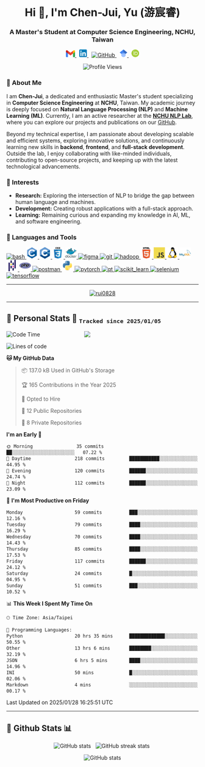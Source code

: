 <h1 align="center">Hi 👋, I'm Chen-Jui, Yu (游宸睿)</h1>
<h3 align="center">A Master's Student at Computer Science Engineering, NCHU, Taiwan</h3>

<p align="center">
    <a href="mailto:rui@rui0828.onmicrosoft.com" target="_blank"> 
        <img src="img/gmail.png" alt="Gmail" height="18"/>
    </a>
    &nbsp;
    <a href="https://www.linkedin.com/in/rui0828/" target="_blank"> 
        <img src="img/linkedin.png" alt="LinkedIn" height="20"/>
    </a>
    &nbsp;
    <a href="https://github.com/Rui0828" target="_blank"> 
        <img src="https://media3.giphy.com/media/v1.Y2lkPTc5MGI3NjExbDB0YTZoeWtnNW16M2FraXF2NDRvMHF2a3hzamYzc2pkYmZnc2VzcCZlcD12MV9pbnRlcm5hbF9naWZfYnlfaWQmY3Q9Zw/du3J3cXyzhj75IOgvA/giphy.webp" alt="GitHub" height="30"/>
    </a>
    &nbsp;
    <a href="https://scholar.google.com/citations?user=a_hkgY8AAAAJ&hl=en" target="_blank"> 
        <img src="img/Google_Scholar.png" alt="Google Scholar" height="20"/>
    </a>
    &nbsp;
    <a href="https://orcid.org/0009-0000-6679-3670" target="_blank"> 
        <img src="img/orcid.png" alt="ORCID" height="20"/>
    </a>
</p>

<p align="center">
    <img src="https://komarev.com/ghpvc/?username=rui0828&label=Profile%20views&color=lightgrey&abbreviated=true&style=flat" alt="Profile Views" />
</p>

### 🔭 About Me

I am **Chen-Jui**, a dedicated and enthusiastic Master's student specializing in **Computer Science Engineering** at **NCHU**, Taiwan. My academic journey is deeply focused on **Natural Language Processing (NLP)** and **Machine Learning (ML)**. Currently, I am an active researcher at the **[NCHU NLP Lab](https://nlpnchu.org)**, where you can explore our projects and publications on our [GitHub](https://github.com/NCHU-NLP-Lab).

Beyond my technical expertise, I am passionate about developing scalable and efficient systems, exploring innovative solutions, and continuously learning new skills in **backend**, **frontend**, and **full-stack development**. Outside the lab, I enjoy collaborating with like-minded individuals, contributing to open-source projects, and keeping up with the latest technological advancements.

### 🌟 Interests
- **Research:** Exploring the intersection of NLP to bridge the gap between human language and machines.  
- **Development:** Creating robust applications with a full-stack approach.  
- **Learning:** Remaining curious and expanding my knowledge in AI, ML, and software engineering.


### 🔧 Languages and Tools
<p align="left"> <a href="https://www.gnu.org/software/bash/" target="_blank" rel="noreferrer"> <img src="https://www.vectorlogo.zone/logos/gnu_bash/gnu_bash-icon.svg" alt="bash" width="30" height="30"/> </a> <a href="https://www.cprogramming.com/" target="_blank" rel="noreferrer"> <img src="https://raw.githubusercontent.com/devicons/devicon/master/icons/c/c-original.svg" alt="c" width="30" height="30"/> </a> <a href="https://www.w3schools.com/cpp/" target="_blank" rel="noreferrer"> <img src="https://raw.githubusercontent.com/devicons/devicon/master/icons/cplusplus/cplusplus-original.svg" alt="cplusplus" width="30" height="30"/> </a> <a href="https://www.w3schools.com/css/" target="_blank" rel="noreferrer"> <img src="https://raw.githubusercontent.com/devicons/devicon/master/icons/css3/css3-original-wordmark.svg" alt="css3" width="30" height="30"/> </a> <a href="https://www.docker.com/" target="_blank" rel="noreferrer"> <img src="https://raw.githubusercontent.com/devicons/devicon/master/icons/docker/docker-original-wordmark.svg" alt="docker" width="30" height="30"/> </a> <a href="https://www.figma.com/" target="_blank" rel="noreferrer"> <img src="https://www.vectorlogo.zone/logos/figma/figma-icon.svg" alt="figma" width="30" height="30"/> </a> <a href="https://git-scm.com/" target="_blank" rel="noreferrer"> <img src="https://www.vectorlogo.zone/logos/git-scm/git-scm-icon.svg" alt="git" width="30" height="30"/> </a> <a href="https://hadoop.a
pache.org/" target="_blank" rel="noreferrer"> <img src="https://www.vectorlogo.zone/logos/apache_hadoop/apache_hadoop-icon.svg" alt="hadoop" width="30" height="30"/> </a> <a href="https://www.w3.org/html/" target="_blank" rel="noreferrer"> <img src="https://raw.githubusercontent.com/devicons/devicon/master/icons/html5/html5-original-wordmark.svg" alt="html5" width="30" height="30"/> </a> <a href="https://developer.mozilla.org/en-US/docs/Web/JavaScript" target="_blank" rel="noreferrer"> <img src="https://raw.githubusercontent.com/devicons/devicon/master/icons/javascript/javascript-original.svg" alt="javascript" width="30" height="30"/> </a> <a href="https://www.linux.org/" target="_blank" rel="noreferrer"> <img src="https://raw.githubusercontent.com/devicons/devicon/master/icons/linux/linux-original.svg" alt="linux" width="30" height="30"/> </a> <a href="https://www.mysql.com/" target="_blank" rel="noreferrer"> <img src="https://raw.githubusercontent.com/devicons/devicon/master/icons/mysql/mysql-original-wordmark.svg" alt="mysql" width="30" height="30"/> </a> <a href="https://pandas.pydata.org/" target="_blank" rel="noreferrer"> <img src="https://raw.githubusercontent.com/devicons/devicon/2ae2a900d2f041da66e950e4d48052658d850630/icons/pandas/pandas-original.svg" alt="pandas" width="30" height="30"/> </a> <a href="https://www.php.net" target="_blank" rel="noreferrer"> <img src="https://raw.githubusercontent.com/devicons/devicon/master/icons/php/php-original.svg" alt="php" width="30" height="30"/> </a> <a href="https://postman.com" target="_blank" rel="noreferrer"> <img src="https://www.vectorlogo.zone/logos/getpostman/getpostman-icon.svg" alt="postman" width="30" height="30"/> </a> <a href="https://www.python.org" target="_blank" rel="noreferrer"> <img src="https://raw.githubusercontent.com/devicons/devicon/master/icons/python/python-original.svg" alt="python" width="30" height="30"/> </a> <a href="https://pytorch.org/" target="_blank" rel="noreferrer"> <img src="https://www.vectorlogo.zone/logos/pytorch/pytorch-icon.svg" alt="pytorch" width="30" height="30"/> </a> <a href="https://www.qt.io/" target="_blank" rel="noreferrer"> <img src="https://upload.wikimedia.org/wikipedia/commons/0/0b/Qt_logo_2016.svg" alt="qt" width="30" height="30"/> </a> <a href="https://scikit-learn.org/" target="_blank" rel="noreferrer"> <img src="https://upload.wikimedia.org/wikipedia/commons/0/05/Scikit_learn_logo_small.svg" alt="scikit_learn" width="30" height="30"/> </a> <a href="https://www.selenium.dev" target="_blank" rel="noreferrer"> <img src="https://raw.githubusercontent.com/detain/svg-logos/780f25886640cef088af994181646db2f6b1a3f8/svg/selenium-logo.svg" alt="selenium" width="30" height="30"/> </a> <a href="https://www.tensorflow.org" target="_blank" rel="noreferrer"> <img src="https://www.vectorlogo.zone/logos/tensorflow/tensorflow-icon.svg" alt="tensorflow" width="30" height="30"/> </a> </p>

<hr>

<p align="center"> <a href="https://github.com/ryo-ma/github-profile-trophy"><img src="https://github-profile-trophy.vercel.app/?username=rui0828" alt="rui0828" /></a> </p>

<hr>

## 👾 Personal Stats 👀 <sub>`Tracked since 2025/01/05`</sub>

<img align='right' src="https://i.giphy.com/cmCEsJZHYBPels360q.webp" width="300">

<!--START_SECTION:waka-->
![Code Time](http://img.shields.io/badge/Code%20Time-103%20hrs%2031%20mins-blue)

![Lines of code](https://img.shields.io/badge/From%20Hello%20World%20I%27ve%20Written-682.3%20thousand%20lines%20of%20code-blue)

**🐱 My GitHub Data** 

> 📦 137.0 kB Used in GitHub's Storage 
 > 
> 🏆 165 Contributions in the Year 2025
 > 
> 💼 Opted to Hire
 > 
> 📜 12 Public Repositories 
 > 
> 🔑 8 Private Repositories 
 > 
**I'm an Early 🐤** 

```text
🌞 Morning                35 commits          ██░░░░░░░░░░░░░░░░░░░░░░░   07.22 % 
🌆 Daytime                218 commits         ███████████░░░░░░░░░░░░░░   44.95 % 
🌃 Evening                120 commits         ██████░░░░░░░░░░░░░░░░░░░   24.74 % 
🌙 Night                  112 commits         ██████░░░░░░░░░░░░░░░░░░░   23.09 % 
```
📅 **I'm Most Productive on Friday** 

```text
Monday                   59 commits          ███░░░░░░░░░░░░░░░░░░░░░░   12.16 % 
Tuesday                  79 commits          ████░░░░░░░░░░░░░░░░░░░░░   16.29 % 
Wednesday                70 commits          ████░░░░░░░░░░░░░░░░░░░░░   14.43 % 
Thursday                 85 commits          ████░░░░░░░░░░░░░░░░░░░░░   17.53 % 
Friday                   117 commits         ██████░░░░░░░░░░░░░░░░░░░   24.12 % 
Saturday                 24 commits          █░░░░░░░░░░░░░░░░░░░░░░░░   04.95 % 
Sunday                   51 commits          ███░░░░░░░░░░░░░░░░░░░░░░   10.52 % 
```


📊 **This Week I Spent My Time On** 

```text
🕑︎ Time Zone: Asia/Taipei

💬 Programming Languages: 
Python                   20 hrs 35 mins      █████████████░░░░░░░░░░░░   50.55 % 
Other                    13 hrs 6 mins       ████████░░░░░░░░░░░░░░░░░   32.19 % 
JSON                     6 hrs 5 mins        ████░░░░░░░░░░░░░░░░░░░░░   14.96 % 
INI                      50 mins             █░░░░░░░░░░░░░░░░░░░░░░░░   02.06 % 
Markdown                 4 mins              ░░░░░░░░░░░░░░░░░░░░░░░░░   00.17 % 
```


 Last Updated on 2025/01/28 16:25:51 UTC
<!--END_SECTION:waka-->

<hr>

## 💼 Github Stats 📊

<p align="center">
    <picture>
        <source
            srcset="https://github-stats-alpha.vercel.app/api?username=rui0828&ic=ff95ca"
            media="(prefers-color-scheme: light), (prefers-color-scheme: no-preference)"
        />
        <source 
            srcset="https://github-stats-alpha.vercel.app/api?username=rui0828&cc=22272e&tc=ff95ca&ic=79dafa"
            media="(prefers-color-scheme: dark)"
        />
        <img src="https://github-stats-alpha.vercel.app/api?username=rui0828&ic=ff95ca" alt="GitHub stats" />
    </picture>
    &nbsp;
    <picture>
        <source
            srcset="https://github-readme-stats.vercel.app/api/top-langs/?username=rui0828&layout=compact&title_color=ff95ca"
            media="(prefers-color-scheme: light), (prefers-color-scheme: no-preference)"
        />
        <source 
            srcset="https://github-readme-stats.vercel.app/api/top-langs?username=rui0828&layout=compact&title_color=ff95ca&theme=dracula"
            media="(prefers-color-scheme: dark)"
        />
        <img src="https://github-readme-stats.vercel.app/api/top-langs?username=rui0828&layout=compact&title_color=ff95ca" alt="GitHub streak stats" />&nbsp;
    </picture>
    <!-- <picture>
        <source
            srcset="https://github-readme-streak-stats.herokuapp.com/?user=rui0828&ring=ff95ca&fire=ff95ca&currStreakNum=9590FF&sideNums=ff95ca&currStreakLabel=9590FF&sideLabels=ff95ca" 
            media="(prefers-color-scheme: light), (prefers-color-scheme: no-preference)"
        />
        <source 
            srcset="https://github-readme-streak-stats.herokuapp.com/?user=rui0828&theme=dracula" 
            media="(prefers-color-scheme: dark)"
        />
        <img src="https://github-readme-streak-stats.herokuapp.com/?user=rui0828&ring=ff95ca&fire=ff95ca& currStreakNum=9590FF&sideNums=ff95ca&currStreakLabel=9590FF&sideLabels=ff95ca"  alt="GitHub streak stats" />
    </picture> -->
    <!-- <picture>
        <source
            srcset="https://github-readme-stats.vercel.app/api?username=Rui0828&title_color=ff95ca&icon_color=9590ff&hide_title=true&rank_icon=default&show_icons=true"
            media="(prefers-color-scheme: light), (prefers-color-scheme: no-preference)"
        />
        <source 
            srcset="https://github-readme-stats.vercel.app/api?username=Rui0828&theme=omni&hide_title=true&rank_icon=default&show_icons=true"
            media="(prefers-color-scheme: dark)"
        />
        <img src="https://github-readme-stats.vercel.app/api?username=Rui0828&title_color=ff95ca&icon_color=9590ff&hide_title=true&rank_icon=default&show_icons=true" alt="GitHub stats" />
    </picture> -->
    
</p>

<p align="center">
    <picture>
        <source
            srcset="https://github-readme-activity-graph.vercel.app/graph?username=Rui0828&bg_color=ffffff&color=9590ff&title_color=ff95ca&line=ff95ca&point=9590ff"
            media="(prefers-color-scheme: light), (prefers-color-scheme: no-preference)"
        />
        <source 
            srcset="https://github-readme-activity-graph.vercel.app/graph?username=Rui0828&bg_color=282a36&color=f8f8f2&title_color=ff95ca&line=ff95ca&point=79dafa"
            media="(prefers-color-scheme: dark)"
        />
        <img src="https://github-readme-activity-graph.vercel.app/graph?username=Rui0828&bg_color=ffffff&color=9590ff&title_color=ff95ca&line=ff95ca&point=9590ff" alt="GitHub stats" />
    </picture>
</p>